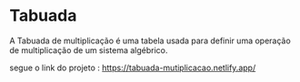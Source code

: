# Tabuada
 A Tabuada de multiplicação é uma tabela usada para definir uma operação de multiplicação de um sistema algébrico.

 segue o link do projeto : https://tabuada-mutiplicacao.netlify.app/
